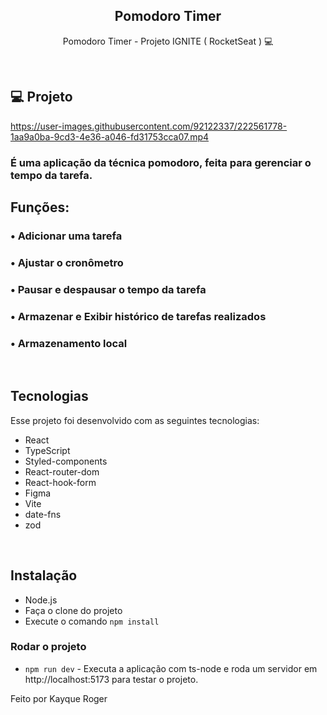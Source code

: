 <h2 align="center"> Pomodoro Timer </h2>

<p align="center">
  Pomodoro Timer - Projeto IGNITE ( RocketSeat ) 💻 
</p>

<br>

## 💻 Projeto

https://user-images.githubusercontent.com/92122337/222561778-1aa9a0ba-9cd3-4e36-a046-fd31753cca07.mp4

### É uma aplicação da técnica pomodoro, feita para gerenciar o tempo da tarefa.

## Funções:

### • Adicionar uma tarefa
### • Ajustar o cronômetro
### • Pausar e despausar o tempo da tarefa
### • Armazenar e Exibir histórico de tarefas realizados
### • Armazenamento local

</br>

##  Tecnologias

Esse projeto foi desenvolvido com as seguintes tecnologias:

- React
- TypeScript
- Styled-components
- React-router-dom
- React-hook-form
- Figma
- Vite
- date-fns
- zod

</br>

## Instalação

* Node.js
* Faça o clone do projeto
* Execute o comando ```npm install```

### Rodar o projeto
* ```npm run dev``` - Executa a aplicação com ts-node e roda um servidor em http://localhost:5173 para testar o projeto.


Feito por Kayque Roger
